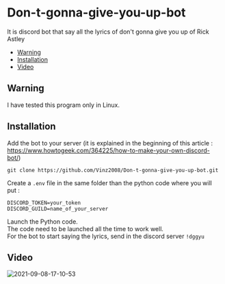 # Don-t-gonna-give-you-up-bot
It is discord bot that say all the lyrics of don't gonna give you up of Rick Astley  
- [Warning](https://github.com/Vinz2008/Don-t-gonna-give-you-up-bot#Installation)
- [Installation](https://github.com/Vinz2008/Don-t-gonna-give-you-up-bot#Installation)
- [Video](https://github.com/Vinz2008/Don-t-gonna-give-you-up-bot#Installation)

## Warning 
I have tested this program only in Linux.

## Installation
Add the bot to your server (it is explained in the beginning of this article : https://www.howtogeek.com/364225/how-to-make-your-own-discord-bot/)  
```
git clone https://github.com/Vinz2008/Don-t-gonna-give-you-up-bot.git
```
Create a `.env` file in the same folder than the python code where you will put : 
```
DISCORD_TOKEN=your_token
DISCORD_GUILD=name_of_your_server
```
Launch the Python code.  
The code need to be launched all the time to work well.  
For the bot to start saying the lyrics, send in the discord server ```!dggyu```  

## Video
![2021-09-08-17-10-53](https://user-images.githubusercontent.com/68145293/132546807-8536d2d6-3600-4df3-91b8-7243678f65b3.gif)


